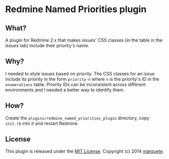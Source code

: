 # Redmine Named Priorities plugin #

## What? ##

A plugin for Redmine 2.x that makes issues' CSS classes (in the table in the *Issues* tab) include their priority's name.

## Why? ##

I needed to style issues based on priority. The CSS classes for an issue include its priority in the form `priority-n` where `n` is the priority's ID in the `enumerations` table. Priority IDs can be inconsistent across different environments and I needed a better way to identify them.

## How? ##

Create the `plugins/redmine_named_priorities_plugin` directory, copy `init.rb` into it and restart Redmine.

## License ##

This plugin is released under the [MIT License](http://opensource.org/licenses/MIT). Copyright (c) 2014 [marquete](https://github.com/marquete).